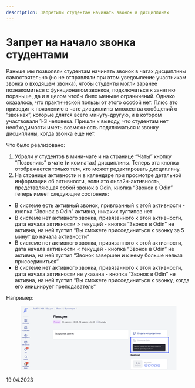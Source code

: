 ```yaml
---
description: Запретили студентам начинать звонок в дисциплинах
---
```


# Запрет на начало звонка студентами

Раньше мы позволяли студентам начинать звонок в чатах дисциплины самостоятельно (но не отправляли при этом уведомление участникам звонка о входящем звонка), чтобы студенты могли заранее познакомиться с функционалом звонков, подключаться к занятию пораньше, да и в целом чтобы было меньше ограничений. Однако оказалось, что практической пользы от этого особой нет. Плюс это приводит к появлению в чате дисциплины множества сообщений о “звонках”, которые длятся всего минуту-другую, и в котором участвовали 1-3 человека. Пришли к выводу, что студентам нет необходимости иметь возможность подключаться к звонку дисциплины, когда звонка еще нет.

Что было реализовано:&#x20;

1. Убрали у студентов в мини-чате и на странице “Чаты” кнопку “Позвонить” в чате (и комнатах) дисциплины. Теперь эта кнопка отображается только тем, кто может редактировать дисциплину.&#x20;
2. На странице активности и в календаре при просмотре детальной информации об активности, если это онлайн-активность, представляющая собой звонок в Odin, кнопка “Звонок в Odin” теперь имеет следующие состояния:

* В системе есть активный звонок, привязанный к этой активности - кнопка “Звонок в Odin” активна, никаких тултипов нет
* В системе нет активного звонка, привязанного к этой активности, дата начала активности > текущей - кнопка “Звонок в Odin” не активна, на ней тултип “Вы сможете присоединиться к звонку за 5 минут до начала активности“
* В системе нет активного звонка, привязанного к этой активности, дата начала активности < текущей - кнопка “Звонок в Odin” не активна, на ней тултип “Звонок завершен и к нему больше нельзя присоединиться“
* В системе нет активного звонка, привязанного к этой активности, дата начала активности не указана - кнопка “Звонок в Odin” не активна, на ней тултип “Вы сможете присоединиться к звонку, когда его инициирует преподаватель“

Например:&#x20;

<figure><img src="../../.gitbook/assets/image (252).png" alt=""><figcaption></figcaption></figure>



19.04.2023
